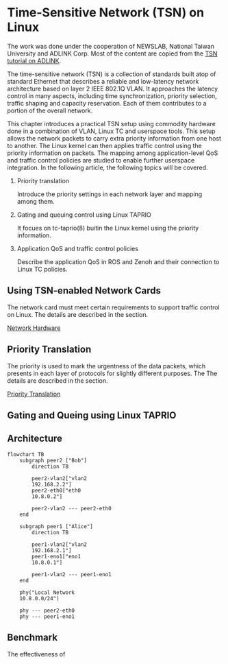 # Time-Sensitive Network (TSN) on Linux

The work was done under the cooperation of NEWSLAB, National Taiwan
University and ADLINK Corp. Most of the content are copied from the
[TSN tutorial on
ADLINK](https://tsn-tutorial.readthedocs.io/en/latest/).


The time-sensitive network (TSN) is a collection of standards built
atop of standard Ethernet that describes a reliable and low-latency
network architecture based on layer 2 IEEE 802.1Q VLAN. It approaches
the latency control in many aspects, including time synchronization,
priority selection, traffic shaping and capacity reservation. Each of
them contributes to a portion of the overall network.

This chapter introduces a practical TSN setup using commodity hardware
done in a combination of VLAN, Linux TC and userspace tools. This
setup allows the network packets to carry extra priority information
from one host to another. The Linux kernel can then applies traffic
control using the priority information on packets. The mapping among
application-level QoS and traffic control policies are studied to
enable further userspace integration. In the following article, the
following topics will be covered.

1. Priority translation

    Introduce the priority settings in each network layer and mapping
    among them.

2. Gating and queuing control using Linux TAPRIO

    It focues on tc-taprio(8) buitin the Linux kernel using the
    priority information.

3. Application QoS and traffic control policies

    Describe the application QoS in ROS and Zenoh and their connection
    to Linux TC policies.


## Using TSN-enabled Network Cards

The network card must meet certain requirements to support traffic
control on Linux. The details are described in the section.

[Network Hardware](3.1-network_hardware.md)
 
## Priority Translation

The priority is used to mark the urgentness of the data packets, which
presents in each layer of protocols for slightly different
purposes. The The details are described in the section.

[Priority Translation](3.2-priority_translation.md)

## Gating and Queing using Linux TAPRIO

## Architecture

```mermaid
flowchart TB
    subgraph peer2 ["Bob"]
        direction TB

        peer2-vlan2["vlan2
        192.168.2.2"]
        peer2-eth0["eth0
        10.8.0.2"]

        peer2-vlan2 --- peer2-eth0
    end

    subgraph peer1 ["Alice"]
        direction TB

        peer1-vlan2["vlan2
        192.168.2.1"]
        peer1-eno1["eno1
        10.8.0.1"]

        peer1-vlan2 --- peer1-eno1
    end

    phy("Local Network
    10.8.0.0/24")

    phy --- peer2-eth0
    phy --- peer1-eno1
```

## Benchmark

The effectiveness of 
